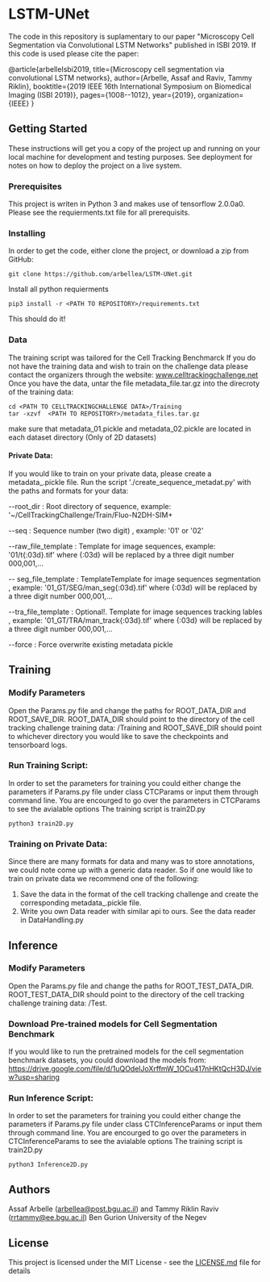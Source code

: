 # LSTM-UNet

The code in this repository is suplamentary to our paper "Microscopy Cell Segmentation via Convolutional LSTM Networks" published in ISBI 2019.
If this code is used please cite the paper:

@article{arbelleIsbi2019,
  title={Microscopy cell segmentation via convolutional LSTM networks},
  author={Arbelle, Assaf and Raviv, Tammy Riklin},
  booktitle={2019 IEEE 16th International Symposium on Biomedical Imaging (ISBI 2019)},
  pages={1008--1012},
  year={2019},
  organization={IEEE}
}

## Getting Started

These instructions will get you a copy of the project up and running on your local machine for development and testing purposes. See deployment for notes on how to deploy the project on a live system.

### Prerequisites


This project is writen in Python 3 and makes use of tensorflow 2.0.0a0. 
Please see the requierments.txt file for all prerequisits. 

### Installing

In order to get the code, either clone the project, or download a zip from GitHub:
```
git clone https://github.com/arbellea/LSTM-UNet.git
```

Install all python requierments

```
pip3 install -r <PATH TO REPOSITORY>/requirements.txt 
```

This should do it!
### Data

The training script was tailored for the Cell Tracking Benchmarck
If you do not have the training data and wish to train on the challenge data please contact the organizers through the website: www.celltrackingchallenge.net
Once you have the data, untar the file metadata_file.tar.gz into the direcroty of the training data: 

```
cd <PATH TO CELLTRACKINGCHALLENGE DATA>/Training
tar -xzvf  <PATH TO REPOSITORY>/metadata_files.tar.gz
```
make sure that metadata_01.pickle and metadata_02.pickle are located in each dataset directory (Only of 2D datasets)
#### Private Data:
If you would like to train on your private data, please create a metadata_<SEQ>.pickle file. Run the script './create_sequence_metadat.py' with the paths and formats for your data:
  
  --root_dir : Root directory of sequence, example: '~/CellTrackingChallenge/Train/Fluo-N2DH-SIM+
  
  --seq : Sequence number (two digit) , example: '01' or '02' 
  
  --raw_file_template : Template for image sequences, example: '01/t{:03d}.tif' where {:03d} will be replaced by a three digit number 000,001,...
  
  -- seg_file_template : TemplateTemplate for image sequences segmentation , example: '01_GT/SEG/man_seg{:03d}.tif' where {:03d} will be replaced by a three digit number 000,001,...
  
  --tra_file_template : Optional!. Template for image sequences tracking lables , example: '01_GT/TRA/man_track{:03d}.tif' where {:03d} will be replaced by a three digit number 000,001,...
  
  --force : Force overwrite existing metadata pickle


## Training
### Modify Parameters

Open the Params.py file and change the paths for ROOT_DATA_DIR and ROOT_SAVE_DIR. 
ROOT_DATA_DIR should point to the directory of the cell tracking challenge training data: <PATH TO CELLTRACKINGCHALLENGE DATA>/Training and ROOT_SAVE_DIR should point to whichever directory you would like to save the checkpoints and tensorboard logs.

  

### Run Training Script:
In order to set the parameters for training you could either change the parameters if Params.py file under class CTCParams
or input them through command line.
You are encourged to go over the parameters in CTCParams to see the avialable options
The training script is train2D.py

```
python3 train2D.py
```
### Training on Private Data:
Since there are many formats for data and many was to store annotations, we could note come up with a generic data reader.
So if one would like to train on private data we recommend one of the following:
1. Save the data in the format of the cell tracking challenge and create the corresponding metadata_<sequenceNumber>.pickle file. 
2. Write you own Data reader with similar api to ours. See the data reader in DataHandling.py

## Inference 
### Modify Parameters

Open the Params.py file and change the paths for ROOT_TEST_DATA_DIR. 
ROOT_TEST_DATA_DIR should point to the directory of the cell tracking challenge training data: <PATH TO CELLTRACKINGCHALLENGE DATA>/Test.

### Download Pre-trained models for Cell Segmentation Benchmark
If you would like to run the pretrained models for the cell segmentation benchmark datasets, you could download the models from:
https://drive.google.com/file/d/1uQOdelJoXrffmW_1OCu417nHKtQcH3DJ/view?usp=sharing

### Run Inference Script:
In order to set the parameters for training you could either change the parameters if Params.py file under class CTCInferenceParams
or input them through command line.
You are encourged to go over the parameters in CTCInferenceParams to see the avialable options
The training script is train2D.py

```
python3 Inference2D.py
```

## Authors

Assaf Arbelle (arbellea@post.bgu.ac.il) and Tammy Riklin Raviv (rrtammy@ee.bgu.ac.il)
Ben Gurion University of the Negev
## License

This project is licensed under the MIT License - see the [LICENSE.md](LICENSE.md) file for details
